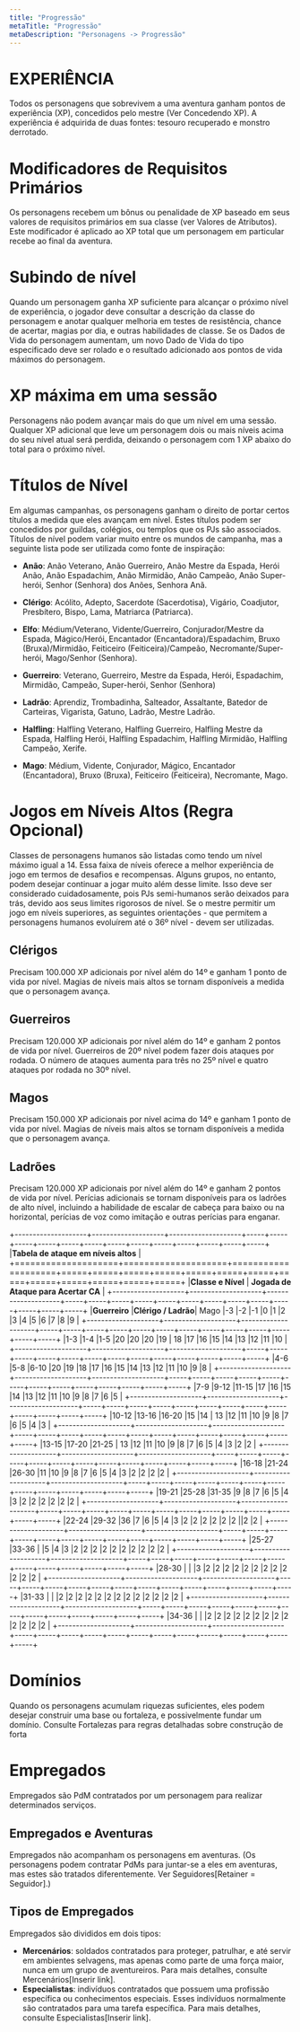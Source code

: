 ```yaml
---
title: "Progressão"
metaTitle: "Progressão"
metaDescription: "Personagens -> Progressão"
---
```


# EXPERIÊNCIA
Todos os personagens que sobrevivem a uma aventura ganham pontos de experiência (XP), concedidos pelo mestre (Ver Concedendo XP). A experiência é adquirida de duas fontes: tesouro recuperado e monstro derrotado.

# Modificadores de Requisitos Primários
Os personagens recebem um bônus ou penalidade de XP baseado em seus valores de requisitos primários em sua classe (ver Valores de Atributos). Este modificador é aplicado ao XP total que um personagem em particular recebe ao final da aventura.

# Subindo de nível
Quando um personagem ganha XP suficiente para alcançar o próximo nível de experiência, o jogador deve consultar a descrição da classe do personagem e anotar qualquer melhoria em testes de resistência, chance de acertar, magias por dia, e outras habilidades de classe. Se os Dados de Vida do personagem aumentam, um novo Dado de Vida do tipo especificado deve ser rolado e o resultado adicionado aos pontos de vida máximos do personagem.

# XP máxima em uma sessão
Personagens não podem avançar mais do que um nível em uma sessão. Qualquer XP adicional que leve um personagem dois ou mais níveis acima do seu nível atual será perdida, deixando o personagem com 1 XP abaixo do total para o próximo nível. 

# Títulos de Nível
Em algumas campanhas, os personagens ganham o direito de portar certos títulos a medida que eles avançam em nível. Estes títulos podem ser concedidos por guildas, colégios, ou templos que os PJs são associados. Títulos de nível podem variar muito entre os mundos de campanha, mas a seguinte lista pode ser utilizada como fonte de inspiração:

* **Anão**: Anão Veterano, Anão Guerreiro, Anão Mestre da Espada,  Herói Anão, Anão Espadachim, Anão Mirmidão, Anão Campeão, Anão Super-herói, Senhor (Senhora) dos Anões, Senhora Anã.

* **Clérigo**: Acólito, Adepto, Sacerdote (Sacerdotisa), Vigário, Coadjutor, Presbítero, Bispo, Lama, Matriarca (Patriarca).
* **Elfo**: Médium/Veterano, Vidente/Guerreiro, Conjurador/Mestre da Espada, Mágico/Herói, Encantador (Encantadora)/Espadachim, Bruxo (Bruxa)/Mirmidão, Feiticeiro (Feiticeira)/Campeão, Necromante/Super-herói, Mago/Senhor (Senhora).
* **Guerreiro**: Veterano, Guerreiro, Mestre da Espada, Herói, Espadachim, Mirmidão, Campeão, Super-herói, Senhor (Senhora)
* **Ladrão**: Aprendiz, Trombadinha, Salteador, Assaltante, Batedor de Carteiras, Vigarista, Gatuno, Ladrão, Mestre Ladrão.
* **Halfling**: Halfling Veterano, Halfling Guerreiro, Halfling Mestre da Espada, Halfling Herói, Halfling Espadachim, Halfling Mirmidão, Halfling Campeão, Xerife.
* **Mago**: Médium, Vidente, Conjurador, Mágico, Encantador (Encantadora), Bruxo (Bruxa), Feiticeiro (Feiticeira), Necromante, Mago.

# Jogos em Níveis Altos (Regra Opcional)
Classes de personagens humanos são listadas como tendo um nível máximo igual a 14. Essa faixa de níveis oferece a melhor experiência de jogo em termos de desafios e recompensas. Alguns grupos, no entanto, podem desejar continuar a jogar muito além desse limite. Isso deve ser considerado cuidadosamente, pois PJs semi-humanos serão deixados para trás, devido aos seus limites rigorosos de nível. Se o mestre permitir um jogo em níveis superiores, as seguintes orientações - que permitem a personagens humanos evoluírem até o  36º nível - devem ser utilizadas.

## Clérigos
Precisam 100.000 XP adicionais por nível além do 14º e ganham 1 ponto de vida por nível. Magias de níveis mais altos se tornam disponíveis a medida que o personagem avança.
## Guerreiros
Precisam 120.000 XP adicionais por nível além do 14º e ganham 2 pontos de vida por nível. Guerreiros de 20º nível podem fazer dois ataques por rodada. O número de ataques aumenta para três no 25º nível e quatro ataques por rodada no 30º nível.
## Magos
Precisam 150.000 XP adicionais por nível acima do 14º e ganham 1 ponto de vida por nível. Magias de níveis mais altos se tornam disponíveis a medida que o personagem avança.
## Ladrões
Precisam 120.000 XP adicionais por nível além do 14º e ganham 2 pontos de vida por nível. Perícias adicionais se tornam disponíveis para os ladrões de alto nível, incluindo a habilidade de escalar de cabeça para baixo ou na horizontal, perícias de voz como imitação e outras perícias para enganar.

+--------------------+--------------------+--------------------+-----+-----+-----+-----+-----+-----+-----+-----+-----+-----+-----+-----+-----+
|**Tabela de ataque em níveis altos**                                                                                                        |
+====================+====================+====================+=====+=====+=====+=====+=====+=====+=====+=====+=====+=====+=====+=====+=====+
|**Classe e Nível**                                            | **Jogada de Ataque para Acertar CA**                                        |
+--------------------+--------------------+--------------------+-----+-----+-----+-----+-----+-----+-----+-----+-----+-----+-----+-----+-----+
|**Guerreiro**       |**Clérigo / Ladrão**|      Mago          |-3   |-2   |-1   |0    |1    |2    |3    |4    |5    |6    |7    |8    |9    |
+--------------------+--------------------+--------------------+-----+-----+-----+-----+-----+-----+-----+-----+-----+-----+-----+-----+-----+
|1-3                 |1-4                 |1-5                 |20   |20   |20   |19   | 18  |17   |16   |15   |14   |13   |12   |11   |10   |
+--------------------+--------------------+--------------------+-----+-----+-----+-----+-----+-----+-----+-----+-----+-----+-----+-----+-----+
|4-6                 |5-8                 |6-10                |20   |19   |18   |17   |16   |15   |14   |13   |12   |11   |10   |9    |8    |
+--------------------+--------------------+--------------------+-----+-----+-----+-----+-----+-----+-----+-----+-----+-----+-----+-----+-----+
|7-9                 |9-12                |11-15               |17   |16   |15   |14   |13   |12   |11   |10   |9    |8    |7    |6    |5    |
+--------------------+--------------------+--------------------+-----+-----+-----+-----+-----+-----+-----+-----+-----+-----+-----+-----+-----+
|10-12               |13-16               |16-20               |15   |14   | 13  |12   |11   |10   |9    |8    |7    |6    |5    |4    |3    |
+--------------------+--------------------+--------------------+-----+-----+-----+-----+-----+-----+-----+-----+-----+-----+-----+-----+-----+
|13-15               |17-20               |21-25               | 13  |12   |11   |10   |9    |8    |7    |6    |5    |4    |3    |2    |2    |
+--------------------+--------------------+--------------------+-----+-----+-----+-----+-----+-----+-----+-----+-----+-----+-----+-----+-----+
|16-18               |21-24               |26-30               |11   |10   |9    |8    |7    |6    |5    |4    |3    |2    |2    |2    |2    |
+--------------------+--------------------+--------------------+-----+-----+-----+-----+-----+-----+-----+-----+-----+-----+-----+-----+-----+
|19-21               |25-28               |31-35               |9    |8    |7    |6    |5    |4    |3    |2    |2    |2    |2    |2    |2    |
+--------------------+--------------------+--------------------+-----+-----+-----+-----+-----+-----+-----+-----+-----+-----+-----+-----+-----+
|22-24               |29-32               |36                  |7    |6    |5    |4    |3    |2    |2    |2    |2    |2    |2    ||2   |2    |
+--------------------+--------------------+--------------------+-----+-----+-----+-----+-----+-----+-----+-----+-----+-----+-----+-----+-----+
|25-27               |33-36               |                    |5    |4    |3    |2    |2    |2    |2    |2    |2    |2    |2    |2    |2    |
+--------------------+--------------------+--------------------+-----+-----+-----+-----+-----+-----+-----+-----+-----+-----+-----+-----+-----+
|28-30               |                    |                    |3    |2    |2    |2    |2    |2    |2    |2    |2    |2    |2    |2    |2    |
+--------------------+--------------------+--------------------+-----+-----+-----+-----+-----+-----+-----+-----+-----+-----+-----+-----+-----+
|31-33               |                    |                    |2    |2    |2    |2    |2    |2    |2    |2    |2    |2    |2    |2    |2    |
+--------------------+--------------------+--------------------+-----+-----+-----+-----+-----+-----+-----+-----+-----+-----+-----+-----+-----+
|34-36               |                    |                    |2    |2    |2    |2    |2    |2    |2    |2    |2    |2    |2    |2    |2    |
+--------------------+--------------------+--------------------+-----+-----+-----+-----+-----+-----+-----+-----+-----+-----+-----+-----+-----+


# Domínios
Quando os personagens acumulam riquezas suficientes, eles podem desejar construir uma base ou fortaleza, e possivelmente fundar um domínio.
Consulte Fortalezas para regras detalhadas sobre construção de forta

# Empregados
Empregados são PdM contratados por um personagem para realizar determinados serviços. 

## Empregados e Aventuras
Empregados não acompanham os personagens em aventuras. (Os personagens podem contratar PdMs para juntar-se a eles em aventuras, mas estes são tratados diferentemente. Ver  Seguidores[Retainer = Seguidor].)

## Tipos de Empregados
Empregados são divididos em dois tipos:
* **Mercenários**: soldados contratados para proteger, patrulhar, e até servir em ambientes selvagens, mas apenas como parte de uma força maior, nunca em um grupo de aventureiros. Para mais detalhes, consulte Mercenários[Inserir link].
* **Especialistas**: indivíduos contratados que possuem uma profissão específica ou conhecimentos especiais. Esses indivíduos normalmente são contratados para uma tarefa específica. Para mais detalhes, consulte Especialistas[Inserir link].
